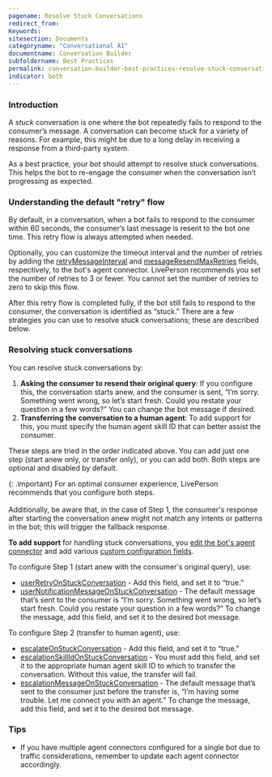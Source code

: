 ```yaml
---
pagename: Resolve Stuck Conversations
redirect_from:
Keywords:
sitesection: Documents
categoryname: "Conversational AI"
documentname: Conversation Builder
subfoldername: Best Practices
permalink: conversation-builder-best-practices-resolve-stuck-conversations.html
indicator: both
---
```


### Introduction

A *stuck* conversation is one where the bot repeatedly fails to respond to the consumer’s message. A conversation can become stuck for a variety of reasons. For example, this might be due to a long delay in receiving a response from a third-party system.

As a best practice, your bot should attempt to resolve stuck conversations. This helps the bot to re-engage the consumer when the conversation isn’t progressing as expected.

### Understanding the default "retry" flow

By default, in a conversation, when a bot fails to respond to the consumer within 60 seconds, the consumer’s last message is resent to the bot one time. This retry flow is always attempted when needed.

Optionally, you can customize the timeout interval and the number of retries by adding the [retryMessageInterval](conversation-builder-testing-deployment-deploying-to-conversational-cloud.html#retrymessageinterval) and [messageResendMaxRetries](conversation-builder-testing-deployment-deploying-to-conversational-cloud.html#messageresendmaxretries) fields, respectively, to the bot's agent connector. LivePerson recommends you set the number of retries to 3 or fewer. You cannot set the number of retries to zero to skip this flow.

After this retry flow is completed fully, if the bot still fails to respond to the consumer, the conversation is identified as “stuck." There are a few strategies you can use to resolve stuck conversations; these are described below.

### Resolving stuck conversations

You can resolve stuck conversations by:

1. **Asking the consumer to resend their original query**: If you configure this, the conversation starts anew, and the consumer is sent, “I’m sorry. Something went wrong, so let’s start fresh. Could you restate your question in a few words?” You can change the bot message if desired.
2. **Transferring the conversation to a human agent**: To add support for this, you must specify the human agent skill ID that can better assist the consumer. 

These steps are tried in the order indicated above. You can add just one step (start anew only, or transfer only), or you can add both. Both steps are optional and disabled by default.

{: .important}
For an optimal consumer experience, LivePerson recommends that you configure both steps.<br><br>Additionally, be aware that, in the case of Step 1, the consumer's response after starting the conversation anew might not match any intents or patterns in the bot; this will trigger the fallback response.

**To add support** for handling stuck conversations, you [edit the bot's agent connector](conversation-builder-testing-deployment-deploying-to-conversational-cloud.html#edit-an-agent-connector) and add various [custom configuration fields](conversation-builder-testing-deployment-deploying-to-conversational-cloud.html#custom-configuration-fields).

To configure Step 1 (start anew with the consumer's original query), use:

* [userRetryOnStuckConversation](conversation-builder-testing-deployment-deploying-to-conversational-cloud.html#userretryonstuckconversation) - Add this field, and set it to “true.”
* [userNotificationMessageOnStuckConversation](conversation-builder-testing-deployment-deploying-to-conversational-cloud.html#usernotificationmessageonstuckconversation) - The default message that’s sent to the consumer is “I’m sorry. Something went wrong, so let’s start fresh. Could you restate your question in a few words?” To change the message, add this field, and set it to the desired bot message.

To configure Step 2 (transfer to human agent), use:

* [escalateOnStuckConversation](conversation-builder-testing-deployment-deploying-to-conversational-cloud.html#escalateonstuckconversation) - Add this field, and set it to “true.”
* [escalationSkillIdOnStuckConversation](conversation-builder-testing-deployment-deploying-to-conversational-cloud.html#escalationskillidonstuckconversation) - You must add this field, and set it to the appropriate human agent skill ID to which to transfer the conversation. Without this value, the transfer will fail.
* [escalationMessageOnStuckConversation](conversation-builder-testing-deployment-deploying-to-conversational-cloud.html#escalationmessageonstuckconversation) - The default message that’s sent to the consumer just before the transfer is, “I’m having some trouble. Let me connect you with an agent.” To change the message, add this field, and set it to the desired bot message.

### Tips

* If you have multiple agent connectors configured for a single bot due to traffic considerations, remember to update each agent connector accordingly.
